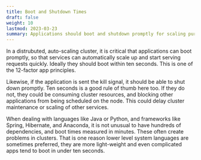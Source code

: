 ```yaml
---
title: Boot and Shutdown Times
draft: false
weight: 10
lastmod: 2023-03-23
summary: Applications should boot and shutdown promptly for scaling purposes.
---
```


In a distrubuted, auto-scaling cluster, it is critical that applications can boot
promptly, so that services can automatically scale up and start serving requests
quickly.  Ideally they should boot within ten seconds.  This is one of the 12-factor
app principles.

Likewise, if the application is sent the kill signal, it should be able to shut
down promptly.  Ten seconds is a good rule of thumb here too.  If they do not, 
they could be consuming cluster resources, and blocking other applications from
being scheduled on the node.  This could delay cluster maintenance or scaling of
other services.

When dealing with languages like Java or Python, and frameworks like Spring, 
Hibernate, and Anaconda, it is not unusual to have hundreds of dependencies, 
and boot times measured in minutes.  These often create problems in clusters.
That is one reason lower level system languages are sometimes preferred, they
are more light-weight and even complicated apps tend to boot in under ten seconds.